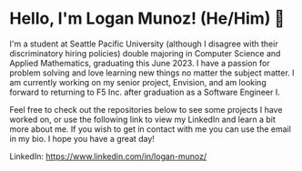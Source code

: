 # Hello, I'm Logan Munoz! (He/Him) :wave:

I'm a student at Seattle Pacific University (although I disagree with their discriminatory hiring policies) double majoring in Computer Science and Applied Mathematics, graduating this June 2023. I have a passion for problem solving and love learning new things no matter the subject matter. I am currently working on my senior project, Envision, and am looking forward to returning to F5 Inc. after graduation as a Software Engineer I. 

Feel free to check out the repositories below to see some projects I have worked on, or use the following link to view my LinkedIn and learn a bit more about me. If you wish to get in contact with me you can use the email in my bio. I hope you have a great day!

LinkedIn: https://www.linkedin.com/in/logan-munoz/

